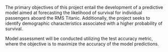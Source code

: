 The primary objectives of this project entail the development of a predictive model aimed at forecasting the likelihood of survival for individual passengers aboard the RMS Titanic. Additionally, the project seeks to identify demographic characteristics associated with a higher probability of survival.

Model assessment will be conducted utilizing the test accuracy metric, where the objective is to maximize the accuracy of the model predictions.
